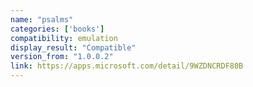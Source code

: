 ```yaml
---
name: "psalms"
categories: ['books']
compatibility: emulation
display_result: "Compatible"
version_from: "1.0.0.2"
link: https://apps.microsoft.com/detail/9WZDNCRDF80B
---
```

